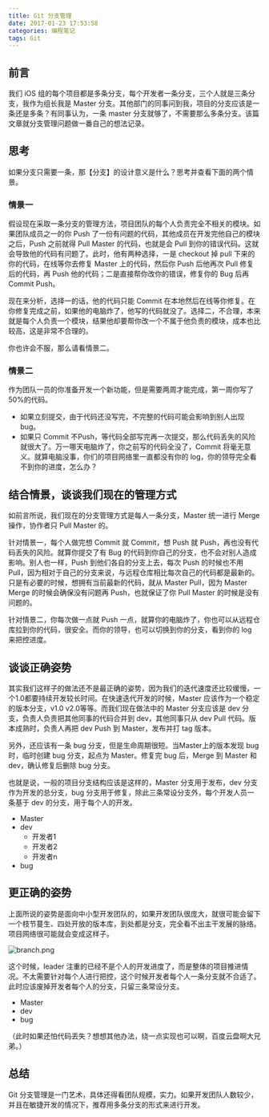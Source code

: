 ```yaml
---
title: Git 分支管理
date: 2017-01-23 17:53:58
categories: 编程笔记
tags: Git
---
```


## 前言

我们 iOS 组的每个项目都是多条分支，每个开发者一条分支，三个人就是三条分支，我作为组长我是 Master 分支。其他部门的同事问到我，项目的分支应该是一条还是多条？有同事认为，一条 master 分支就够了，不需要那么多条分支。该篇文章就分支管理问题做一番自己的想法记录。

<!-- more -->

## 思考

如果分支只需要一条，那【分支】的设计意义是什么？思考并查看下面的两个情景。

### 情景一

假设现在采取一条分支的管理方法，项目团队的每个人负责完全不相关的模块。如果团队成员之一的你 Push 了一份有问题的代码，其他成员在开发完他自己的模块之后，Push 之前就得 Pull Master 的代码，也就是会 Pull 到你的错误代码。这就会导致他的代码有问题了。此时，他有两种选择，一是 checkout 掉 pull 下来的你的代码，在线等你去修复 Master 上的代码，然后你 Push 后他再次 Pull 修复后的代码，再 Push 他的代码；二是直接帮你改你的错误，修复你的 Bug 后再 Commit Push。

现在来分析，选择一的话，他的代码只能 Commit 在本地然后在线等你修复。在你修复完成之前，如果他的电脑炸了，他写的代码就没了。选择二，不合理，本来就是每个人负责一个模块，结果他却要帮你改一个不属于他负责的模块，成本也比较高，这是非常不合理的。

你也许会不服，那么请看情景二。

### 情景二

作为团队一员的你准备开发一个新功能，但是需要两周才能完成，第一周你写了50%的代码。
- 如果立刻提交，由于代码还没写完，不完整的代码可能会影响到别人出现 bug。
- 如果只 Commit 不Push，等代码全部写完再一次提交，那么代码丢失的风险就很大了。万一哪天电脑炸了，你之前写的代码全没了，Commit 将毫无意义。就算电脑没事，你们的项目网络里一直都没有你的 log，你的领导完全看不到你的进度，怎么办？

## 结合情景，谈谈我们现在的管理方式

如前言所说，我们现在的分支管理方式是每人一条分支，Master 统一进行 Merge 操作，协作者只 Pull Master 的。

针对情景一，每个人做完想 Commit 就 Commit，想 Push 就 Push，再也没有代码丢失的风险。就算你提交了有 Bug 的代码到你自己的分支，也不会对别人造成影响。别人也一样，Push 到他们各自的分支上去，每次 Push 的时候也不用Pull，因为相对于自己的分支来说，与远程仓库相比每次自己的代码都是最新的。只是有必要的时候，想拥有当前最新的代码，就从 Master Pull，因为 Master Merge 的时候会确保没有问题再 Push，也就保证了你 Pull Master 的时候是没有问题的。

针对情景二，你每次做一点就 Push 一点，就算你的电脑炸了，你也可以从远程仓库拉到你的代码，很安全。而你的领导，也可以切换到你的分支，看到你的 log 来把控进度。

## 谈谈正确姿势

其实我们这样子的做法还不是最正确的姿势，因为我们的迭代速度还比较缓慢，一个1.0都要持续开发较长时间。在快速迭代开发的时候，Master 应该作为一个稳定的版本分支，v1.0 v2.0等等。而我们现在做法中的 Master 分支应该是 dev 分支，负责人负责把其他同事的代码合并到 dev，其他同事只从 dev Pull 代码。版本成熟时，负责人再把 dev Push 到 Master，发布并打 tag 版本。

另外，还应该有一条 bug 分支，但是生命周期很短。当Master上的版本发现 bug 时，临时创建 bug 分支，起点为 Master。修复完 bug 后，Merge 到 Master 和 dev，确认修复后删除 bug 分支。

也就是说，一般的项目分支结构应该是这样的，Master 分支用于发布，dev 分支作为开发的总分支，bug 分支用于修复，除此三条常设分支外，每个开发人员一条基于 dev 的分支，用于每个人的开发。

- Master
- dev
    - 开发者1
    - 开发者2
    - 开发者n
- bug

## 更正确的姿势

上面所说的姿势是面向中小型开发团队的，如果开发团队很庞大，就很可能会留下一个枝节蔓生、四处开放的版本库，到处都是分支，完全看不出主干发展的脉络。项目网络很可能就会变成这样子。

![branch.png](images/develop/5/branch.png)

这个时候，leader 注重的已经不是个人的开发进度了，而是整体的项目推进情况。不太需要针对每个人进行把控，这个时候开发者每个人一条分支就不合适了。此时应该废掉开发者每个人的分支，只留三条常设分支。

- Master
- dev
- bug

（此时如果还怕代码丢失？想想其他办法，绕一点实现也可以啊，百度云盘啊大兄弟。）

## 总结

Git 分支管理是一门艺术，具体还得看团队规模，实力。如果开发团队人数较少，并且在敏捷开发的情况下，推荐用多条分支的形式来进行开发。
